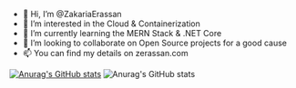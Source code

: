 - 👋 Hi, I’m @ZakariaErassan
- 👀 I’m interested in the Cloud & Containerization
- 🌱 I’m currently learning the MERN Stack & .NET Core
- 🤝 I’m looking to collaborate on Open Source projects for a good cause
- 📫 You can find my details on zerassan.com

<!---
ZakariaErassan/ZakariaErassan is a ✨ special ✨ repository because its `README.md` (this file) appears on your GitHub profile.
You can click the Preview link to take a look at your changes.
--->
  [![Anurag's GitHub stats](https://github-readme-stats.vercel.app/api?username=ZakariaErassan)](https://github.com/anuraghazra/github-readme-stats)
  ![Anurag's GitHub stats](https://github-readme-stats.vercel.app/api?username=ZakariaErassan&show_icons=true)
